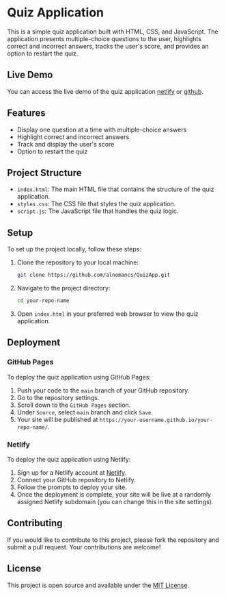 # Quiz Application

This is a simple quiz application built with HTML, CSS, and JavaScript. The application presents multiple-choice questions to the user, highlights correct and incorrect answers, tracks the user's score, and provides an option to restart the quiz.

## Live Demo

You can access the live demo of the quiz application
[netlify](https://quiz-app-alnomancs.netlify.app/) or
[github](https://alnomancs.github.io/QuizApp/).

## Features

- Display one question at a time with multiple-choice answers
- Highlight correct and incorrect answers
- Track and display the user's score
- Option to restart the quiz

## Project Structure

- `index.html`: The main HTML file that contains the structure of the quiz application.
- `styles.css`: The CSS file that styles the quiz application.
- `script.js`: The JavaScript file that handles the quiz logic.

## Setup

To set up the project locally, follow these steps:

1. Clone the repository to your local machine:

   ```bash
   git clone https://github.com/alnomancs/QuizApp.git
   ```

2. Navigate to the project directory:

   ```bash
   cd your-repo-name
   ```

3. Open `index.html` in your preferred web browser to view the quiz application.

## Deployment

### GitHub Pages

To deploy the quiz application using GitHub Pages:

1. Push your code to the `main` branch of your GitHub repository.
2. Go to the repository settings.
3. Scroll down to the `GitHub Pages` section.
4. Under `Source`, select `main` branch and click `Save`.
5. Your site will be published at `https://your-username.github.io/your-repo-name/`.

### Netlify

To deploy the quiz application using Netlify:

1. Sign up for a Netlify account at [Netlify](https://www.netlify.com/).
2. Connect your GitHub repository to Netlify.
3. Follow the prompts to deploy your site.
4. Once the deployment is complete, your site will be live at a randomly assigned Netlify subdomain (you can change this in the site settings).

## Contributing

If you would like to contribute to this project, please fork the repository and submit a pull request. Your contributions are welcome!

## License

This project is open source and available under the [MIT License](LICENSE).
